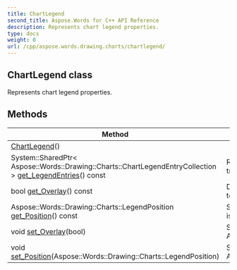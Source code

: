 ```yaml
---
title: ChartLegend
second_title: Aspose.Words for C++ API Reference
description: Represents chart legend properties. 
type: docs
weight: 0
url: /cpp/aspose.words.drawing.charts/chartlegend/
---
```

## ChartLegend class


Represents chart legend properties. 

## Methods

| Method | Description |
| --- | --- |
|  [ChartLegend](./chartlegend/)() |  |
| System::SharedPtr< Aspose::Words::Drawing::Charts::ChartLegendEntryCollection > [get_LegendEntries](./get_legendentries/)() const | Returns a collection of legend entries for all series and trendlines of the parent chart.  |
| bool [get_Overlay](./get_overlay/)() const | Determines whether other chart elements shall be allowed to overlap legend. Default value is false.  |
| Aspose::Words::Drawing::Charts::LegendPosition [get_Position](./get_position/)() const | Specifies the position of the legend on a chart. Default value is Right.  |
| void [set_Overlay](./set_overlay/)(bool) | Setter for Aspose::Words::Drawing::Charts::ChartLegend::get_Overlay.  |
| void [set_Position](./set_position/)(Aspose::Words::Drawing::Charts::LegendPosition) | Setter for Aspose::Words::Drawing::Charts::ChartLegend::get_Position.  |
